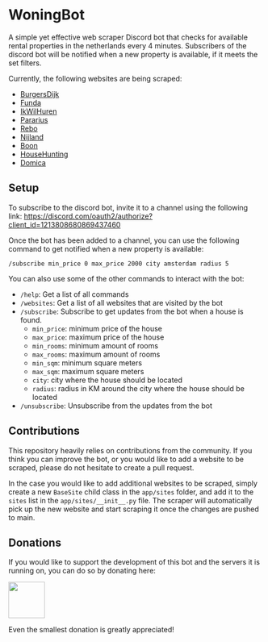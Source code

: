 # WoningBot
A simple yet effective web scraper Discord bot that checks for available rental properties in the netherlands every 4 minutes.
Subscribers of the discord bot will be notified when a new property is available, if it meets the set filters.

Currently, the following websites are being scraped:
- [BurgersDijk](https://burgersdijk.com/)
- [Funda](https://www.funda.nl/)
- [IkWilHuren](https://ikwilhuren.nu/)
- [Pararius](https://www.pararius.nl/)
- [Rebo](https://www.rebohuurwoning.nl/)
- [Nijland](https://www.nijland.nl/)
- [Boon](https://www.boonmakelaars.nl/)
- [HouseHunting](https://househunting.nl/)
- [Domica](https://www.domica.nl/)

## Setup
To subscribe to the discord bot, invite it to a channel using the following link: https://discord.com/oauth2/authorize?client_id=1213808680869437460


Once the bot has been added to a channel, you can use the following command to get notified when a new property is available:

```
/subscribe min_price 0 max_price 2000 city amsterdam radius 5
```

You can also use some of the other commands to interact with the bot:

- `/help`: Get a list of all commands
- `/websites`: Get a list of all websites that are visited by the bot
- `/subscribe`: Subscribe to get updates from the bot when a house is found.
  - `min_price`: minimum price of the house
  - `max_price`: maximum price of the house
  - `min_rooms`: minimum amount of rooms
  - `max_rooms`: maximum amount of rooms
  - `min_sqm`: minimum square meters
  - `max_sqm`: maximum square meters
  - `city`: city where the house should be located
  - `radius`: radius in KM around the city where the house should be located
- `/unsubscribe`: Unsubscribe from the updates from the bot

## Contributions
This repository heavily relies on contributions from the community. If you think you can improve the bot, or you would like to add a website to be scraped, please do not hesitate to create a pull request.

In the case you would like to add additional websites to be scraped, simply create a new `BaseSite` child class in the `app/sites` folder, and add it to the `sites` list in the `app/sites/__init__.py` file.
The scraper will automatically pick up the new website and start scraping it once the changes are pushed to main.

## Donations
If you would like to support the development of this bot and the servers it is running on, you can do so by donating here:  

<a href="https://www.paypal.com/donate/?hosted_button_id=U9U2BR2JV28ME"><img src="https://github.com/andreostrovsky/donate-with-paypal/blob/925c5a9e397363c6f7a477973fdeed485df5fdd9/PNG/blue.png" height="72"></a>

Even the smallest donation is greatly appreciated!